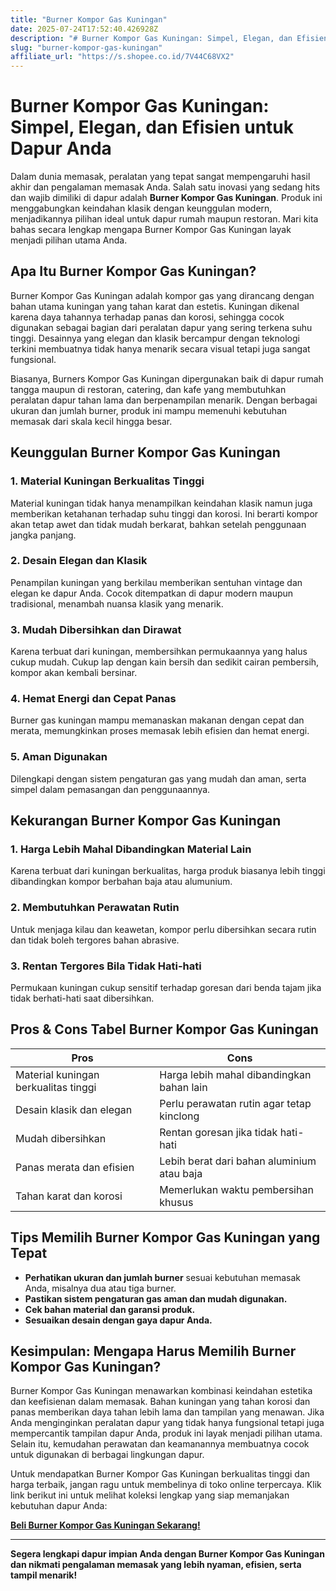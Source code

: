 ```yaml
---
title: "Burner Kompor Gas Kuningan"
date: 2025-07-24T17:52:40.426928Z
description: "# Burner Kompor Gas Kuningan: Simpel, Elegan, dan Efisien untuk Dapur Anda..."
slug: "burner-kompor-gas-kuningan"
affiliate_url: "https://s.shopee.co.id/7V44C68VX2"
---
```

# Burner Kompor Gas Kuningan: Simpel, Elegan, dan Efisien untuk Dapur Anda

Dalam dunia memasak, peralatan yang tepat sangat mempengaruhi hasil akhir dan pengalaman memasak Anda. Salah satu inovasi yang sedang hits dan wajib dimiliki di dapur adalah **Burner Kompor Gas Kuningan**. Produk ini menggabungkan keindahan klasik dengan keunggulan modern, menjadikannya pilihan ideal untuk dapur rumah maupun restoran. Mari kita bahas secara lengkap mengapa Burner Kompor Gas Kuningan layak menjadi pilihan utama Anda.

## Apa Itu Burner Kompor Gas Kuningan?

Burner Kompor Gas Kuningan adalah kompor gas yang dirancang dengan bahan utama kuningan yang tahan karat dan estetis. Kuningan dikenal karena daya tahannya terhadap panas dan korosi, sehingga cocok digunakan sebagai bagian dari peralatan dapur yang sering terkena suhu tinggi. Desainnya yang elegan dan klasik bercampur dengan teknologi terkini membuatnya tidak hanya menarik secara visual tetapi juga sangat fungsional.

Biasanya, Burners Kompor Gas Kuningan dipergunakan baik di dapur rumah tangga maupun di restoran, catering, dan kafe yang membutuhkan peralatan dapur tahan lama dan berpenampilan menarik. Dengan berbagai ukuran dan jumlah burner, produk ini mampu memenuhi kebutuhan memasak dari skala kecil hingga besar.

## Keunggulan Burner Kompor Gas Kuningan

### 1. Material Kuningan Berkualitas Tinggi
Material kuningan tidak hanya menampilkan keindahan klasik namun juga memberikan ketahanan terhadap suhu tinggi dan korosi. Ini berarti kompor akan tetap awet dan tidak mudah berkarat, bahkan setelah penggunaan jangka panjang.

### 2. Desain Elegan dan Klasik
Penampilan kuningan yang berkilau memberikan sentuhan vintage dan elegan ke dapur Anda. Cocok ditempatkan di dapur modern maupun tradisional, menambah nuansa klasik yang menarik.

### 3. Mudah Dibersihkan dan Dirawat
Karena terbuat dari kuningan, membersihkan permukaannya yang halus cukup mudah. Cukup lap dengan kain bersih dan sedikit cairan pembersih, kompor akan kembali bersinar.

### 4. Hemat Energi dan Cepat Panas
Burner gas kuningan mampu memanaskan makanan dengan cepat dan merata, memungkinkan proses memasak lebih efisien dan hemat energi.

### 5. Aman Digunakan
Dilengkapi dengan sistem pengaturan gas yang mudah dan aman, serta simpel dalam pemasangan dan penggunaannya.

## Kekurangan Burner Kompor Gas Kuningan

### 1. Harga Lebih Mahal Dibandingkan Material Lain
Karena terbuat dari kuningan berkualitas, harga produk biasanya lebih tinggi dibandingkan kompor berbahan baja atau alumunium.

### 2. Membutuhkan Perawatan Rutin
Untuk menjaga kilau dan keawetan, kompor perlu dibersihkan secara rutin dan tidak boleh tergores bahan abrasive.

### 3. Rentan Tergores Bila Tidak Hati-hati
Permukaan kuningan cukup sensitif terhadap goresan dari benda tajam jika tidak berhati-hati saat dibersihkan.

## Pros & Cons Tabel Burner Kompor Gas Kuningan

| **Pros** | **Cons** |
| --- | --- |
| Material kuningan berkualitas tinggi | Harga lebih mahal dibandingkan bahan lain |
| Desain klasik dan elegan | Perlu perawatan rutin agar tetap kinclong |
| Mudah dibersihkan | Rentan goresan jika tidak hati-hati |
| Panas merata dan efisien | Lebih berat dari bahan aluminium atau baja |
| Tahan karat dan korosi | Memerlukan waktu pembersihan khusus |

## Tips Memilih Burner Kompor Gas Kuningan yang Tepat

- **Perhatikan ukuran dan jumlah burner** sesuai kebutuhan memasak Anda, misalnya dua atau tiga burner.
- **Pastikan sistem pengaturan gas aman dan mudah digunakan.**
- **Cek bahan material dan garansi produk.**
- **Sesuaikan desain dengan gaya dapur Anda.**

## Kesimpulan: Mengapa Harus Memilih Burner Kompor Gas Kuningan?

Burner Kompor Gas Kuningan menawarkan kombinasi keindahan estetika dan keefisienan dalam memasak. Bahan kuningan yang tahan korosi dan panas memberikan daya tahan lebih lama dan tampilan yang menawan. Jika Anda menginginkan peralatan dapur yang tidak hanya fungsional tetapi juga mempercantik tampilan dapur Anda, produk ini layak menjadi pilihan utama. Selain itu, kemudahan perawatan dan keamanannya membuatnya cocok untuk digunakan di berbagai lingkungan dapur.

Untuk mendapatkan Burner Kompor Gas Kuningan berkualitas tinggi dan harga terbaik, jangan ragu untuk membelinya di toko online terpercaya. Klik link berikut ini untuk melihat koleksi lengkap yang siap memanjakan kebutuhan dapur Anda: 

[**Beli Burner Kompor Gas Kuningan Sekarang!**](https://s.shopee.co.id/7V44C68VX2)

---

**Segera lengkapi dapur impian Anda dengan Burner Kompor Gas Kuningan dan nikmati pengalaman memasak yang lebih nyaman, efisien, serta tampil menarik!**